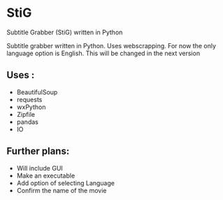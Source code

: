 # StiG
Subtitle Grabber (StiG) written in Python

<p>Subtitle grabber written in Python. Uses webscrapping. For now the only language option is English. This will be changed in the next version</p>

## Uses :
- BeautifulSoup
- requests
- wxPython
- Zipfile
- pandas
- IO


## Further plans:
- Will include GUI 
- Make an executable 
- Add option of selecting Language
- Confirm the name of the movie 


